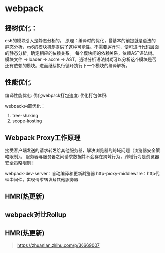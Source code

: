 # webpack

## 摇树优化：
  es6的模块引入是静态分析的。
  原理：编译时的优化，最基本的前提就是语法的静态分析，es6的模块机制提供了这种可能性。不需要运行时，便可进行代码层面的静态分析，确定相应的依赖关系。
每个模块间的依赖关系，依赖AST语法树。
模块文件 -> loader -> acore -> AST，通过分析语法树就可以分析这个模块是否还有依赖的模块。进而继续执行循环执行下一个模块的编译解析。

##  性能优化
  编译性能优化:
  优化webpack打包速度:
  优化打包体积:

  webpack内置优化：
  1. tree-shaking
  2. scope-hosting
   
## Webpack Proxy工作原理
  接受客户端发送的请求转发给其他服务器，解决浏览器的跨域问题（浏览器安全策略限制）。
  服务器与服务器之间请求数据并不会存在跨域行为，跨域行为是浏览器安全策略限制！

  webpack-dev-server：自动编译和更新浏览器
  http-proxy-middleware：http代理中间件，实现请求转发给其他服务器

## HMR(热更新)


## webpack对比Rollup

## HMR(热更新)
> https://zhuanlan.zhihu.com/p/30669007

